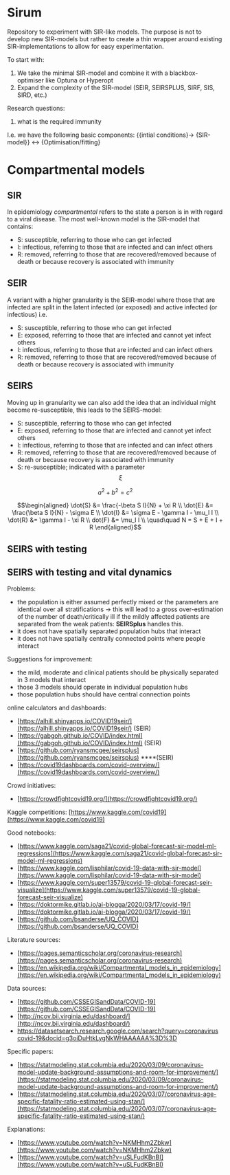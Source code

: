# Sirum

Repository to experiment with SIR-like models. The purpose 
is not to develop new SIR-models but rather to create a thin wrapper around
existing SIR-implementations to allow for easy experimentation. 

To start with:
1. We take the minimal SIR-model and combine it with a blackbox-optimiser like Optuna or Hyperopt
2. Expand the complexity of the SIR-model (SEIR, SEIRSPLUS, SIRF, SIS, SIRD, etc.)

Research questions:
1. what is the required immunity 

I.e. we have the following basic components: {{intial conditions}-> {SIR-model}} <-> {Optimisation/fitting}


# Compartmental models 

## SIR 
In epidemiology *compartmental* refers to the state a person is in with regard to a viral disease. 
The most well-known model is the SIR-model that contains:
* S: susceptible, referring to those who can get infected
* I: infectious, referring to those that are infected and can infect others
* R: removed, referring to those that are recovered/removed because of death or because recovery is associated with immunity

## SEIR
A variant with a higher granularity is the SEIR-model where those that are infected are split in the latent infected (or exposed)
and active infected (or infectious) i.e.
* S: susceptible, referring to those who can get infected
* E: exposed, referring to those that are infected and cannot yet infect others
* I: infectious, referring to those that are infected and can infect others
* R: removed, referring to those that are recovered/removed because of death or because recovery is associated with immunity

## SEIRS
Moving up in granularity we can also add the idea that an individual might become re-susceptible, this
leads to the SEIRS-model:
* S: susceptible, referring to those who can get infected
* E: exposed, referring to those that are infected and cannot yet infect others
* I: infectious, referring to those that are infected and can infect others
* R: removed, referring to those that are recovered/removed because of death or because recovery is associated with immunity
* S: re-susceptible; indicated with a parameter $$\xi$$ 

```math
a^2+b^2=c^2
```


$$\begin{aligned}
\dot{S} &= \frac{-\beta S I}{N} + \xi R \\
\dot{E} &= \frac{\beta S I}{N} - \sigma E \\
\dot{I} &= \sigma E - \gamma I - \mu_I I \\
\dot{R} &= \gamma I - \xi R \\ dot{F} &= \mu_I I \\
\quad\quad N = S + E + I + R
\end{aligned}$$

## SEIRS with testing



## SEIRS with testing and vital dynamics



Problems:
* the population is either assumed perfectly mixed or the parameters are identical over all stratifications -> this will lead to a gross over-estimation of the number of death/critically ill if the mildly affected patients are separated from the weak patients: **SEIRSplus** handles this.
* it does not have spatially separated population hubs that interact
* it does not have spatially centrally connected points where people interact


Suggestions for improvement:
* the mild, moderate and clinical patients should be physically separated in 3 models that interact
* those 3 models should operate in individual population hubs
* those population hubs should have central connection points


online calculators and dashboards:

- [https://alhill.shinyapps.io/COVID19seir/](https://alhill.shinyapps.io/COVID19seir/)  (SEIR)
- [https://gabgoh.github.io/COVID/index.html](https://gabgoh.github.io/COVID/index.html) (SEIR)
- [https://github.com/ryansmcgee/seirsplus](https://github.com/ryansmcgee/seirsplus) ****(SEIR)
- [https://covid19dashboards.com/covid-overview/](https://covid19dashboards.com/covid-overview/)

Crowd initiatives:

- [https://crowdfightcovid19.org/](https://crowdfightcovid19.org/)

Kaggle competitions: [https://www.kaggle.com/covid19](https://www.kaggle.com/covid19)

Good notebooks:

- [https://www.kaggle.com/saga21/covid-global-forecast-sir-model-ml-regressions](https://www.kaggle.com/saga21/covid-global-forecast-sir-model-ml-regressions)
- [https://www.kaggle.com/lisphilar/covid-19-data-with-sir-model](https://www.kaggle.com/lisphilar/covid-19-data-with-sir-model)
- [https://www.kaggle.com/super13579/covid-19-global-forecast-seir-visualize](https://www.kaggle.com/super13579/covid-19-global-forecast-seir-visualize)
- [https://doktormike.gitlab.io/ai-blogga/2020/03/17/covid-19/](https://doktormike.gitlab.io/ai-blogga/2020/03/17/covid-19/)
- [https://github.com/bsanderse/UQ_COVID](https://github.com/bsanderse/UQ_COVID)

Literature sources:

- [https://pages.semanticscholar.org/coronavirus-research](https://pages.semanticscholar.org/coronavirus-research)
- [https://en.wikipedia.org/wiki/Compartmental_models_in_epidemiology](https://en.wikipedia.org/wiki/Compartmental_models_in_epidemiology)

Data sources:

- [https://github.com/CSSEGISandData/COVID-19](https://github.com/CSSEGISandData/COVID-19)
- [http://ncov.bii.virginia.edu/dashboard/](http://ncov.bii.virginia.edu/dashboard/)
- [https://datasetsearch.research.google.com/search?query=coronavirus covid-19&docid=g3oiDuHtkLygNkWHAAAAAA%3D%3D](https://datasetsearch.research.google.com/search?query=coronavirus%20covid-19&docid=g3oiDuHtkLygNkWHAAAAAA%3D%3D)

Specific papers:

- [https://statmodeling.stat.columbia.edu/2020/03/09/coronavirus-model-update-background-assumptions-and-room-for-improvement/](https://statmodeling.stat.columbia.edu/2020/03/09/coronavirus-model-update-background-assumptions-and-room-for-improvement/)
- [https://statmodeling.stat.columbia.edu/2020/03/07/coronavirus-age-specific-fatality-ratio-estimated-using-stan/](https://statmodeling.stat.columbia.edu/2020/03/07/coronavirus-age-specific-fatality-ratio-estimated-using-stan/)

Explanations:

- [https://www.youtube.com/watch?v=NKMHhm2Zbkw](https://www.youtube.com/watch?v=NKMHhm2Zbkw)
- [https://www.youtube.com/watch?v=uSLFudKBnBI](https://www.youtube.com/watch?v=uSLFudKBnBI)
